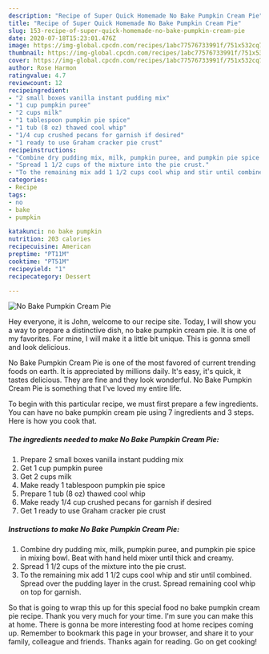 ```yaml
---
description: "Recipe of Super Quick Homemade No Bake Pumpkin Cream Pie"
title: "Recipe of Super Quick Homemade No Bake Pumpkin Cream Pie"
slug: 153-recipe-of-super-quick-homemade-no-bake-pumpkin-cream-pie
date: 2020-07-18T15:23:01.476Z
image: https://img-global.cpcdn.com/recipes/1abc77576733991f/751x532cq70/no-bake-pumpkin-cream-pie-recipe-main-photo.jpg
thumbnail: https://img-global.cpcdn.com/recipes/1abc77576733991f/751x532cq70/no-bake-pumpkin-cream-pie-recipe-main-photo.jpg
cover: https://img-global.cpcdn.com/recipes/1abc77576733991f/751x532cq70/no-bake-pumpkin-cream-pie-recipe-main-photo.jpg
author: Rose Harmon
ratingvalue: 4.7
reviewcount: 12
recipeingredient:
- "2 small boxes vanilla instant pudding mix"
- "1 cup pumpkin puree"
- "2 cups milk"
- "1 tablespoon pumpkin pie spice"
- "1 tub (8 oz) thawed cool whip"
- "1/4 cup crushed pecans for garnish if desired"
- "1 ready to use Graham cracker pie crust"
recipeinstructions:
- "Combine dry pudding mix, milk, pumpkin puree, and pumpkin pie spice in mixing bowl. Beat with hand held mixer until thick and creamy."
- "Spread 1 1/2 cups of the mixture into the pie crust."
- "To the remaining mix add 1 1/2 cups cool whip and stir until combined. Spread over the pudding layer in the crust. Spread remaining cool whip on top for garnish."
categories:
- Recipe
tags:
- no
- bake
- pumpkin

katakunci: no bake pumpkin 
nutrition: 203 calories
recipecuisine: American
preptime: "PT11M"
cooktime: "PT51M"
recipeyield: "1"
recipecategory: Dessert

---
```



![No Bake Pumpkin Cream Pie](https://img-global.cpcdn.com/recipes/1abc77576733991f/751x532cq70/no-bake-pumpkin-cream-pie-recipe-main-photo.jpg)

Hey everyone, it is John, welcome to our recipe site. Today, I will show you a way to prepare a distinctive dish, no bake pumpkin cream pie. It is one of my favorites. For mine, I will make it a little bit unique. This is gonna smell and look delicious.

No Bake Pumpkin Cream Pie is one of the most favored of current trending foods on earth. It is appreciated by millions daily. It's easy, it's quick, it tastes delicious. They are fine and they look wonderful. No Bake Pumpkin Cream Pie is something that I've loved my entire life.




To begin with this particular recipe, we must first prepare a few ingredients. You can have no bake pumpkin cream pie using 7 ingredients and 3 steps. Here is how you cook that.

<!--inarticleads1-->

##### The ingredients needed to make No Bake Pumpkin Cream Pie:

1. Prepare 2 small boxes vanilla instant pudding mix
1. Get 1 cup pumpkin puree
1. Get 2 cups milk
1. Make ready 1 tablespoon pumpkin pie spice
1. Prepare 1 tub (8 oz) thawed cool whip
1. Make ready 1/4 cup crushed pecans for garnish if desired
1. Get 1 ready to use Graham cracker pie crust




<!--inarticleads2-->

##### Instructions to make No Bake Pumpkin Cream Pie:

1. Combine dry pudding mix, milk, pumpkin puree, and pumpkin pie spice in mixing bowl. Beat with hand held mixer until thick and creamy.
1. Spread 1 1/2 cups of the mixture into the pie crust.
1. To the remaining mix add 1 1/2 cups cool whip and stir until combined. Spread over the pudding layer in the crust. Spread remaining cool whip on top for garnish.




So that is going to wrap this up for this special food no bake pumpkin cream pie recipe. Thank you very much for your time. I'm sure you can make this at home. There is gonna be more interesting food at home recipes coming up. Remember to bookmark this page in your browser, and share it to your family, colleague and friends. Thanks again for reading. Go on get cooking!
